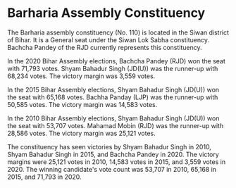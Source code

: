 # Barharia Assembly Constituency

The Barharia assembly constituency (No. 110) is located in the Siwan district of Bihar. It is a General seat under the Siwan Lok Sabha constituency. Bachcha Pandey of the RJD currently represents this constituency.

In the 2020 Bihar Assembly elections, Bachcha Pandey (RJD) won the seat with 71,793 votes. Shyam Bahadur Singh (JD(U)) was the runner-up with 68,234 votes. The victory margin was 3,559 votes.

In the 2015 Bihar Assembly elections, Shyam Bahadur Singh (JD(U)) won the seat with 65,168 votes. Bachha Panday (LJP) was the runner-up with 50,585 votes. The victory margin was 14,583 votes.

In the 2010 Bihar Assembly elections, Shyam Bahadur Singh (JD(U)) won the seat with 53,707 votes. Mahamad Mobin (RJD) was the runner-up with 28,586 votes. The victory margin was 25,121 votes.

The constituency has seen victories by Shyam Bahadur Singh in 2010, Shyam Bahadur Singh in 2015, and Bachcha Pandey in 2020. The victory margins were 25,121 votes in 2010, 14,583 votes in 2015, and 3,559 votes in 2020. The winning candidate's vote count was 53,707 in 2010, 65,168 in 2015, and 71,793 in 2020.
